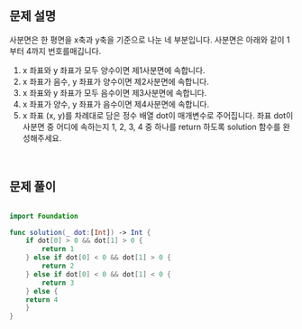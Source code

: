 
## 문제 설명
사분면은 한 평면을 x축과 y축을 기준으로 나눈 네 부분입니다. 사분면은 아래와 같이 1부터 4까지 번호를매깁니다.
1) x 좌표와 y 좌표가 모두 양수이면 제1사분면에 속합니다.
2) x 좌표가 음수, y 좌표가 양수이면 제2사분면에 속합니다.
3) x 좌표와 y 좌표가 모두 음수이면 제3사분면에 속합니다.
4) x 좌표가 양수, y 좌표가 음수이면 제4사분면에 속합니다.
5) x 좌표 (x, y)를 차례대로 담은 정수 배열 dot이 매개변수로 주어집니다. 좌표 dot이 사분면 중 어디에 속하는지 1, 2, 3, 4 중 하나를 return 하도록 solution 함수를 완성해주세요.

<br>

## 문제 풀이

```swift

import Foundation

func solution(_ dot:[Int]) -> Int {
    if dot[0] > 0 && dot[1] > 0 {
        return 1
    } else if dot[0] < 0 && dot[1] > 0 {
        return 2
    } else if dot[0] < 0 && dot[1] < 0 {
        return 3
    } else {
    return 4
    }
}


```

